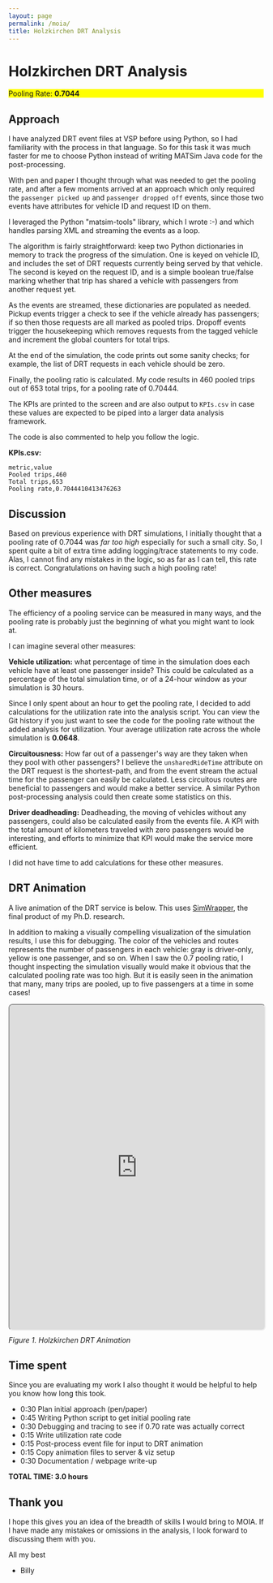 ```yaml
---
layout: page
permalink: /moia/
title: Holzkirchen DRT Analysis
---
```


# Holzkirchen DRT Analysis

<div style="background-color: yellow">
Pooling Rate: <b>0.7044</b>
</div>

## Approach

I have analyzed DRT event files at VSP before using Python, so I had familiarity with the process
in that language. So for this task it was much faster for me to choose Python instead of writing
MATSim Java code for the post-processing.

With pen and paper I thought through what was needed to get the pooling rate, and after a few moments
arrived at an approach which only required the `passenger picked up` and `passenger dropped off` events, since those two events have attributes for vehicle ID and request ID on them.

I leveraged the Python "matsim-tools" library, which I wrote :-) and which handles parsing XML and
streaming the events as a loop.

The algorithm is fairly straightforward: keep two Python dictionaries in memory to track the progress of the simulation. One is keyed on vehicle ID, and includes the set of DRT requests currently being served by that vehicle. The second is keyed on the request ID, and is a simple boolean true/false marking whether that
trip has shared a vehicle with passengers from another request yet.

As the events are streamed, these dictionaries are populated as needed. Pickup events trigger a check to see if the vehicle already has passengers; if so then those requests are all marked as pooled trips. Dropoff
events trigger the housekeeping which removes requests from the tagged vehicle and increment
the global counters for total trips.

At the end of the simulation, the code prints out some sanity checks; for example, the list of DRT requests in each vehicle should be zero.

Finally, the pooling ratio is calculated. My code results in 460 pooled trips out of 653 total trips, for a pooling rate of 0.70444.

The KPIs are printed to the screen and are also output to `KPIs.csv` in case these values are expected to be piped into a
larger data analysis framework.

The code is also commented to help you follow the logic.

**KPIs.csv:**

```
metric,value
Pooled trips,460
Total trips,653
Pooling rate,0.7044410413476263
```

## Discussion

Based on previous experience with DRT simulations, I initially thought that a pooling rate of 0.7044 was _far too high_ especially for such a small city. So, I spent quite a bit of extra time adding logging/trace statements to my code. Alas,
I cannot find any mistakes in the logic, so as far as I can tell, this rate is correct. Congratulations on having such a high pooling rate!

## Other measures

The efficiency of a pooling service can be measured in many ways, and the pooling rate is probably just the beginning
of what you might want to look at.

I can imagine several other measures:

**Vehicle utilization:** what percentage of time in the simulation does each vehicle have at least one passenger inside? This could be calculated as a percentage of the total simulation time, or of a 24-hour window as your simulation is 30 hours.

Since I only spent about an hour to get the pooling rate, I decided to add calculations for the utilization rate into
the analysis script. You can view the Git history if you just want to see the code for the pooling rate without the added analysis for utilization. Your average utilization rate across the whole simulation is **0.0648**.

**Circuitousness:** How far out of a passenger's way are they taken when they pool with other passengers? I believe the `unsharedRideTime` attribute on the DRT request is the shortest-path, and from the event stream the actual time for the passenger can easily be calculated. Less circuitous routes are beneficial to passengers and would make a better service. A similar Python post-processing analysis could then create some statistics on this.

**Driver deadheading:** Deadheading, the moving of vehicles without any passengers, could also be calculated easily from the events file. A KPI with the total amount of kilometers traveled with zero passengers would be interesting, and efforts to minimize that KPI would make the service more efficient.

I did not have time to add calculations for these other measures.

## DRT Animation

A live animation of the DRT service is below. This uses [SimWrapper](https://simwrapper.github.io), the final product of my Ph.D. research.

In addition to making a visually compelling visualization of the simulation results, I use this for debugging. The color of the vehicles and routes represents the number of passengers in each vehicle: gray is driver-only, yellow is one passenger, and so on. When I saw the 0.7 pooling ratio, I thought inspecting the simulation visually would make it obvious that the calculated pooling rate was too high. But it is easily seen in the animation that many, many trips are pooled, up to five passengers at a time in some cases!

<div style="height: 640px;width: 100%; border: none; border-radius: 8px">
<iframe
    src="https://simwrapper.github.io/staging/public/de/viz-examples/holzkirchen/viz-vehicles-moia.yaml"
    style="height: 100%;width: 100%; border-radius: 8px"
    title="Holzkirchen">
</iframe>
</div>
<p><i>Figure 1. Holzkirchen DRT Animation</i></p>

## Time spent

Since you are evaluating my work I also thought it would be helpful to help you know
how long this took.

- 0:30 Plan initial approach (pen/paper)
- 0:45 Writing Python script to get initial pooling rate
- 0:30 Debugging and tracing to see if 0.70 rate was actually correct
- 0:15 Write utilization rate code
- 0:15 Post-process event file for input to DRT animation
- 0:15 Copy animation files to server & viz setup
- 0:30 Documentation / webpage write-up

**TOTAL TIME: 3.0 hours**

## Thank you

I hope this gives you an idea of the breadth of skills I would bring to MOIA. If I have made any mistakes or
omissions in the analysis, I look forward to discussing them with you.

All my best

- Billy
